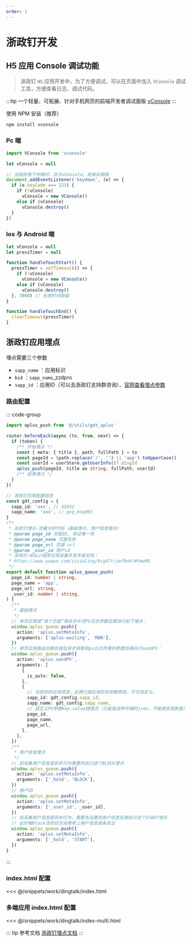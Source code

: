 ```yaml
---
order: 1
---
```


# 浙政钉开发

## H5 应用 Console 调试功能

> 浙政钉 `H5` 应用开发中，为了方便调试，可以在页面中加入 `VConsole` 调试工具，方便查看日志、调试代码。

:::tip 一个轻量、可拓展、针对手机网页的前端开发者调试面板
[vConsole](https://github.com/Tencent/vConsole/tree/master)
:::

使用 NPM 安装（推荐）

```sh
npm install vconsole
```

### Pc 端

```js
import VConsole from 'vconsole'

let vConsole = null

// 当鼠标按下中键时，显示vConsole，结束后销毁
document.addEventListener('keydown', (e) => {
  if (e.keyCode === 123) {
    if (!vConsole)
      vConsole = new VConsole()
    else if (vConsole)
      vConsole.destroy()
  }
})
```

### Ios 与 Android 端

```js
let vConsole = null
let pressTimer = null

function handleTouchStart() {
  pressTimer = setTimeout(() => {
    if (!vConsole)
      vConsole = new VConsole()
    else if (vConsole)
      vConsole.destroy()
  }, 3000) // 长按时间阈值
}

function handleTouchEnd() {
  clearTimeout(pressTimer)
}
```

## 浙政钉应用埋点

埋点需要三个参数

- `sapp_name` ：应用标识
- `bid` ：`sapp_name`\_zzdpro
- `sapp_id` ：应用ID（可以去浙政钉支持群咨询）、[官网查看埋点参数](https://yida-pro.ding.zj.gov.cn/alibaba/web/APP_VTZ4TZZSGZXB37IUIUM6/inst/homepage/#/REPORT-GWLBVYNV25OXGEY68AOOWR7GIXSVZ2B75HH1SLC6)

### 路由配置

::: code-group

```ts [permission.ts]
import aplus_push from '@/utils/gdt_aplus'

router.beforeEach(async (to, from, next) => {
  if (token) {
    /** 开始埋点 */
    const { meta: { title }, path, fullPath } = to
    const pageId = (path.replace('/', '') || 'app').toUpperCase()
    const userId = userStore.getUserInfo()?.dingId
    aplus_push(pageId, title as string, fullPath, userId)
    /** 结束埋点 */
  }
})
```

```ts [gdt_aplus.ts]
// 浙政钉应用配置信息
const gdt_config = {
  sapp_id: 'xxx', // 43832
  sapp_name: 'xxx', // gxq_msgd01
}
/**
 * 浙政钉埋点-流量分析代码（基础埋点、用户信息埋点）
 * @param page_id 页面ID, 保证唯一性
 * @param page_name 页面名称
 * @param page_url 页面 url
 * @param _user_id 用户id
 * 浙政钉-H5&小程序应用采集开发手册文档：
 * https://www.yuque.com/sisialing/bcg47r/ywfbnk?#YmwM5
 */
export default function aplus_queue_push(
  page_id: number | string,
  page_name = 'app',
  page_url: string,
  _user_id: number | string,
) {
  /**
   * 基础埋点
   */
  // 单页应用或“单个页面”需异步补充PV日志参数还需进行如下埋点：
  window.aplus_queue.push({
    action: 'aplus.setMetaInfo',
    arguments: ['aplus-waiting', 'MAN'],
  })
  // 单页应用路由切换后或在异步获取到pv日志所需的参数后再执行sendPV：
  window.aplus_queue.push({
    action: 'aplus.sendPV',
    arguments: [
      {
        is_auto: false,
      },
      {
        // 当前你的应用信息，此两行按应用实际参数修改，不可自定义。
        sapp_id: gdt_config.sapp_id,
        sapp_name: gdt_config.sapp_name,
        // 自定义PV参数key-value键值对（只能是这种平铺的json，不能做多层嵌套）
        page_id,
        page_name,
        page_url,
      },
    ],
  })
  /**
   * 用户信息埋点
   */
  // 如采集用户信息是异步行为需要先执行这个BLOCK埋点
  window.aplus_queue.push({
    action: 'aplus.setMetaInfo',
    arguments: ['_hold', 'BLOCK'],
  })
  // 用户ID
  window.aplus_queue.push({
    action: 'aplus.setMetaInfo',
    arguments: ['_user_id', _user_id],
  })
  // 如采集用户信息是异步行为，需要先设置完用户信息后再执行这个START埋点
  // 此时被block住的日志会携带上用户信息逐条发出
  window.aplus_queue.push({
    action: 'aplus.setMetaInfo',
    arguments: ['_hold', 'START'],
  })
}
```

:::

### index.html 配置

<<< @/snippets/work/dingtalk/index.html

### 多端应用 index.html 配置

<<< @/snippets/work/dingtalk/index-multi.html

::: tip 参考文档
[浙政钉埋点文档](https://wetx6c6wxe.feishu.cn/wiki/wikcnu9v1TpnP34dShwEyPzNife)
:::
